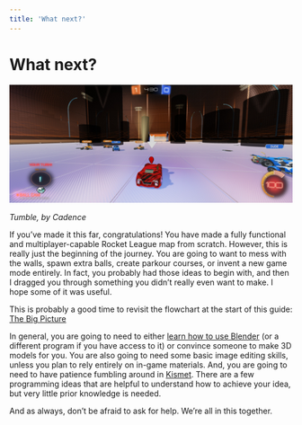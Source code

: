 ```yaml
---
title: 'What next?'
---
```

# What next?

![alt text](../.vuepress/public/images/image84.png)

*Tumble, by Cadence*

If you’ve made it this far, congratulations! You have made a fully functional and multiplayer-capable Rocket League map from scratch. However, this is really just the beginning of the journey. You are going to want to mess with the walls, spawn extra balls, create parkour courses, or invent a new game mode entirely. In fact, you probably had those ideas to begin with, and then I dragged you through something you didn’t really even want to make. I hope some of it was useful.

This is probably a good time to revisit the flowchart at the start of this guide: [The Big Picture](../beginner/ready)

In general, you are going to need to either [learn how to use Blender](../modeling) (or a different program if you have access to it) or convince someone to make 3D models for you. You are also going to need some basic image editing skills, unless you plan to rely entirely on in-game materials. And, you are going to need to have patience fumbling around in [Kismet](../kismet). There are a few programming ideas that are helpful to understand how to achieve your idea, but very little prior knowledge is needed.

And as always, don’t be afraid to ask for help. We’re all in this together.
